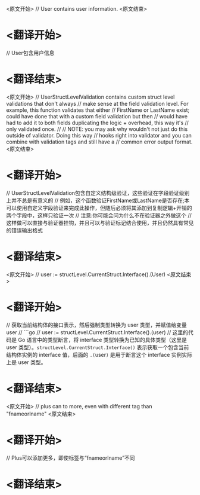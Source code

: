 
<原文开始>
// User contains user information.
<原文结束>

# <翻译开始>
// User包含用户信息
# <翻译结束>


<原文开始>
// UserStructLevelValidation contains custom struct level validations that don't always
// make sense at the field validation level. For example, this function validates that either
// FirstName or LastName exist; could have done that with a custom field validation but then
// would have had to add it to both fields duplicating the logic + overhead, this way it's
// only validated once.
//
// NOTE: you may ask why wouldn't not just do this outside of validator. Doing this way
// hooks right into validator and you can combine with validation tags and still have a
// common error output format.
<原文结束>

# <翻译开始>
// UserStructLevelValidation包含自定义结构级验证，这些验证在字段验证级别上并不总是有意义的
// 例如，这个函数验证FirstName或LastName是否存在;本可以使用自定义字段验证来完成此操作，但随后必须将其添加到复制逻辑+开销的两个字段中，这样只验证一次
// 注意:你可能会问为什么不在验证器之外做这个
// 这样做可以直接与验证器挂钩，并且可以与验证标记结合使用，并且仍然具有常见的错误输出格式
# <翻译结束>


<原文开始>
	// user := structLevel.CurrentStruct.Interface().(User)
<原文结束>

# <翻译开始>
// 获取当前结构体的接口表示，然后强制类型转换为 user 类型，并赋值给变量 user
// ```go
// user := structLevel.CurrentStruct.Interface().(user)
// 这里的代码是 Go 语言中的类型断言，将 interface 类型转换为已知的具体类型（这里是 user 类型）。`structLevel.CurrentStruct.Interface()` 表示获取一个包含当前结构体实例的 interface 值，后面的 `.(`user`)` 是用于断言这个 interface 实例实际上是 user 类型。
# <翻译结束>


<原文开始>
	// plus can to more, even with different tag than "fnameorlname"
<原文结束>

# <翻译开始>
// Plus可以添加更多，即使标签与“fnameorlname”不同
# <翻译结束>

